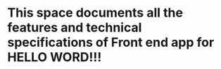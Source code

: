 # This space documents all the features and technical specifications of Front end app for HELLO WORD!!!